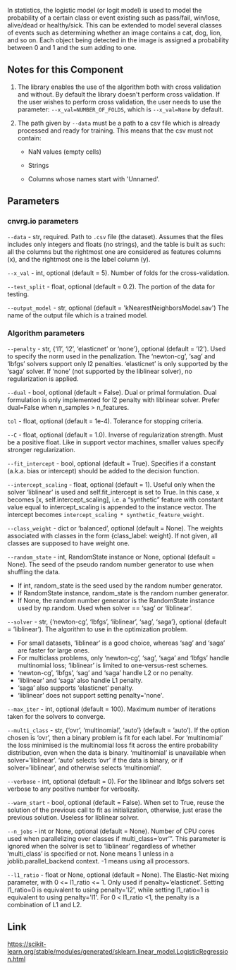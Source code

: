 In statistics, the logistic model (or logit model) is used to model the probability of a certain class or event existing such as pass/fail, win/lose, alive/dead or healthy/sick. This can be extended to model several classes of events such as determining whether an image contains a cat, dog, lion, and so on. Each object being detected in the image is assigned a 
probability between 0 and 1 and the sum adding to one.

## Notes for this Component

1) The library enables the use of the algorithm both with cross validation and without. By default the library doesn't perform cross validation. If the user wishes to perform cross validation, 
the user needs to use the parameter: ```--x_val=NUMBER_OF_FOLDS```, which is ```--x_val=None``` by default.  
2) The path given by ```--data``` must be a path to a csv file which is already processed and ready for training. This means that the csv must not contain: 
   
   - NaN values (empty cells) 
  
   - Strings 
  
   - Columns whose names start with 'Unnamed'.

## Parameters

### cnvrg.io parameters

```--data``` - str, required. Path to `.csv` file (the dataset). Assumes that the files includes only integers and floats (no strings), and the table is built as such: all the columns but the 
rightmost one are considered as features columns (x), and the rightmost one is the label column (y).

```--x_val``` - int, optional (default = 5). Number of folds for the cross-validation.

```--test_split``` - float, optional (default = 0.2). The portion of the data for testing.

```--output_model``` - str, optional (default = 'kNearestNeighborsModel.sav') The name of the output file which is a trained model. 

### Algorithm parameters

```--penalty``` - str, {‘l1’, ‘l2’, ‘elasticnet’ or ‘none’}, optional (default = ’l2’). Used to specify the norm used in the penalization. The ‘newton-cg’, ‘sag’ and ‘lbfgs’ solvers support only l2 penalties. ‘elasticnet’ is only supported by the ‘saga’ solver. If ‘none’ (not supported by the liblinear solver), no regularization is applied.

```--dual``` - bool, optional (default = False). Dual or primal formulation. Dual formulation is only implemented for l2 penalty with liblinear solver. Prefer dual=False when n_samples > n_features.

```tol``` - float, optional (default = 1e-4). Tolerance for stopping criteria.

```--C``` - float, optional (default = 1.0). Inverse of regularization strength. Must be a positive float. Like in support vector machines, smaller values specify stronger regularization.

```--fit_intercept``` - bool, optional (default = True). Specifies if a constant (a.k.a. bias or intercept) should be added to the decision function.

```--intercept_scaling``` - float, optional (default = 1). Useful only when the solver ‘liblinear’ is used and self.fit_intercept is set to True. In this case, x becomes [x, self.intercept_scaling], i.e. a “synthetic” feature with constant value equal to intercept_scaling is appended to the instance vector. The intercept becomes `intercept_scaling * synthetic_feature_weight`.

```--class_weight``` - dict or ‘balanced’, optional (default = None). The weights associated with classes in the form {class_label: weight}. If not given, all classes are supposed to have weight one.

```--random_state``` - int, RandomState instance or None, optional (default = None). The seed of the pseudo random number generator to use when shuffling the data. 
 - If int, random_state is the seed used by the random number generator.
 - If RandomState instance, random_state is the random number generator.
 - If None, the random number generator is the RandomState instance used by np.random. 
Used when solver == ‘sag’ or ‘liblinear’.

```--solver``` - str, {‘newton-cg’, ‘lbfgs’, ‘liblinear’, ‘sag’, ‘saga’}, optional (default = ’liblinear’). The algorithm to use in the optimization problem. 
 - For small datasets, ‘liblinear’ is a good choice, whereas ‘sag’ and ‘saga’ are faster for large ones.
 - For multiclass problems, only ‘newton-cg’, ‘sag’, ‘saga’ and ‘lbfgs’ handle multinomial loss; ‘liblinear’ is limited to one-versus-rest schemes.
 - ‘newton-cg’, ‘lbfgs’, ‘sag’ and ‘saga’ handle L2 or no penalty.
 - ‘liblinear’ and ‘saga’ also handle L1 penalty.
 - ‘saga’ also supports ‘elasticnet’ penalty.
 - ‘liblinear’ does not support setting penalty='none'.

```--max_iter``` - int, optional (default = 100). Maximum number of iterations taken for the solvers to converge. 

```--multi_class``` - str, {‘ovr’, ‘multinomial’, ‘auto’} (default = ’auto’). If the option chosen is ‘ovr’, then a binary problem is fit for each label. For ‘multinomial’ the loss minimised is the multinomial loss fit across the entire probability distribution, even when the data is binary. ‘multinomial’ is unavailable when solver=’liblinear’. ‘auto’ selects ‘ovr’ if the data is binary, or if solver=’liblinear’, and otherwise selects ‘multinomial’. 

```--verbose``` - int, optional (default = 0). For the liblinear and lbfgs solvers set verbose to any positive number for verbosity.

```--warm_start``` - bool, optional (default = False). When set to True, reuse the solution of the previous call to fit as initialization, otherwise, just erase the previous solution. Useless for liblinear solver.  

```--n_jobs``` - int or None, optional (default = None). Number of CPU cores used when parallelizing over classes if multi_class=’ovr’”. This parameter is ignored when the solver is set to ‘liblinear’ regardless of whether ‘multi_class’ is specified or not. None means 1 unless in a joblib.parallel_backend context. -1 means using all processors.

```--l1_ratio``` - float or None, optional (default = None). The Elastic-Net mixing parameter, with 0 <= l1_ratio <= 1. Only used if penalty=’elasticnet’. Setting l1_ratio=0 is equivalent to using penalty='l2', while setting l1_ratio=1 is equivalent to using penalty='l1'. For 0 < l1_ratio <1, the penalty is a combination of L1 and L2.

## Link
https://scikit-learn.org/stable/modules/generated/sklearn.linear_model.LogisticRegression.html


 

